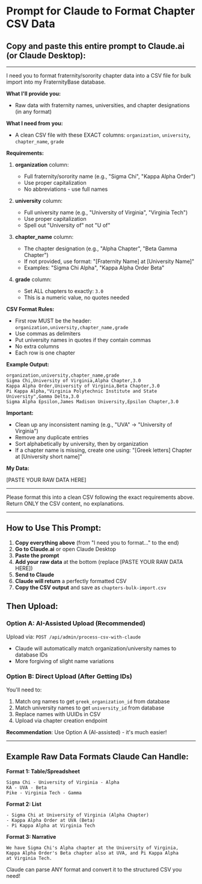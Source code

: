 # Prompt for Claude to Format Chapter CSV Data

## Copy and paste this entire prompt to Claude.ai (or Claude Desktop):

---

I need you to format fraternity/sorority chapter data into a CSV file for bulk import into my FraternityBase database.

**What I'll provide you:**
- Raw data with fraternity names, universities, and chapter designations (in any format)

**What I need from you:**
- A clean CSV file with these EXACT columns: `organization`, `university`, `chapter_name`, `grade`

**Requirements:**

1. **organization** column:
   - Full fraternity/sorority name (e.g., "Sigma Chi", "Kappa Alpha Order")
   - Use proper capitalization
   - No abbreviations - use full names

2. **university** column:
   - Full university name (e.g., "University of Virginia", "Virginia Tech")
   - Use proper capitalization
   - Spell out "University of" not "U of"

3. **chapter_name** column:
   - The chapter designation (e.g., "Alpha Chapter", "Beta Gamma Chapter")
   - If not provided, use format: "[Fraternity Name] at [University Name]"
   - Examples: "Sigma Chi Alpha", "Kappa Alpha Order Beta"

4. **grade** column:
   - Set ALL chapters to exactly: `3.0`
   - This is a numeric value, no quotes needed

**CSV Format Rules:**
- First row MUST be the header: `organization,university,chapter_name,grade`
- Use commas as delimiters
- Put university names in quotes if they contain commas
- No extra columns
- Each row is one chapter

**Example Output:**
```csv
organization,university,chapter_name,grade
Sigma Chi,University of Virginia,Alpha Chapter,3.0
Kappa Alpha Order,University of Virginia,Beta Chapter,3.0
Pi Kappa Alpha,"Virginia Polytechnic Institute and State University",Gamma Delta,3.0
Sigma Alpha Epsilon,James Madison University,Epsilon Chapter,3.0
```

**Important:**
- Clean up any inconsistent naming (e.g., "UVA" → "University of Virginia")
- Remove any duplicate entries
- Sort alphabetically by university, then by organization
- If a chapter name is missing, create one using: "[Greek letters] Chapter at [University short name]"

**My Data:**

[PASTE YOUR RAW DATA HERE]

---

Please format this into a clean CSV following the exact requirements above. Return ONLY the CSV content, no explanations.

---

## How to Use This Prompt:

1. **Copy everything above** (from "I need you to format..." to the end)
2. **Go to Claude.ai** or open Claude Desktop
3. **Paste the prompt**
4. **Add your raw data** at the bottom (replace [PASTE YOUR RAW DATA HERE])
5. **Send to Claude**
6. **Claude will return** a perfectly formatted CSV
7. **Copy the CSV output** and save as `chapters-bulk-import.csv`

## Then Upload:

### Option A: AI-Assisted Upload (Recommended)
Upload via: `POST /api/admin/process-csv-with-claude`
- Claude will automatically match organization/university names to database IDs
- More forgiving of slight name variations

### Option B: Direct Upload (After Getting IDs)
You'll need to:
1. Match org names to get `greek_organization_id` from database
2. Match university names to get `university_id` from database
3. Replace names with UUIDs in CSV
4. Upload via chapter creation endpoint

**Recommendation**: Use Option A (AI-assisted) - it's much easier!

---

## Example Raw Data Formats Claude Can Handle:

**Format 1: Table/Spreadsheet**
```
Sigma Chi - University of Virginia - Alpha
KA - UVA - Beta
Pike - Virginia Tech - Gamma
```

**Format 2: List**
```
- Sigma Chi at University of Virginia (Alpha Chapter)
- Kappa Alpha Order at UVA (Beta)
- Pi Kappa Alpha at Virginia Tech
```

**Format 3: Narrative**
```
We have Sigma Chi's Alpha chapter at the University of Virginia,
Kappa Alpha Order's Beta chapter also at UVA, and Pi Kappa Alpha
at Virginia Tech.
```

Claude can parse ANY format and convert it to the structured CSV you need!
